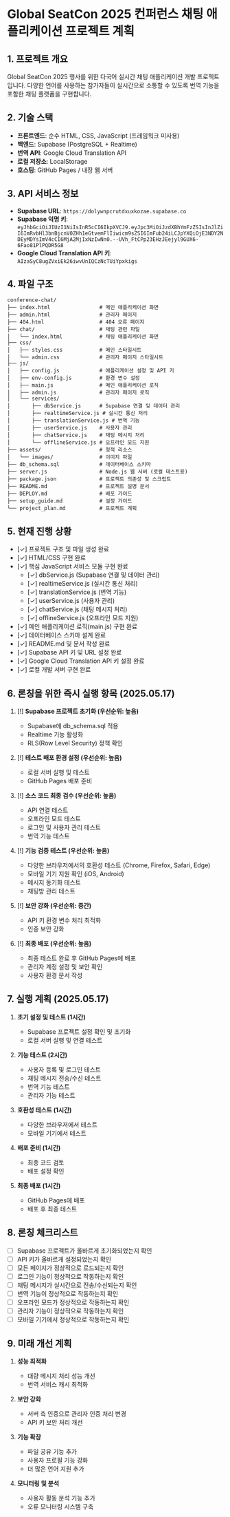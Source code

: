 # Global SeatCon 2025 컨퍼런스 채팅 애플리케이션 프로젝트 계획

## 1. 프로젝트 개요
Global SeatCon 2025 행사를 위한 다국어 실시간 채팅 애플리케이션 개발 프로젝트입니다. 다양한 언어를 사용하는 참가자들이 실시간으로 소통할 수 있도록 번역 기능을 포함한 채팅 플랫폼을 구현합니다.

## 2. 기술 스택
- **프론트엔드**: 순수 HTML, CSS, JavaScript (프레임워크 미사용)
- **백엔드**: Supabase (PostgreSQL + Realtime)
- **번역 API**: Google Cloud Translation API
- **로컬 저장소**: LocalStorage
- **호스팅**: GitHub Pages / 내장 웹 서버

## 3. API 서비스 정보
- **Supabase URL**: `https://dolywnpcrutdxuxkozae.supabase.co`
- **Supabase 익명 키**: `eyJhbGciOiJIUzI1NiIsInR5cCI6IkpXVCJ9.eyJpc3MiOiJzdXBhYmFzZSIsInJlZiI6ImRvbHl3bnBjcnV0ZHh1eGtvemFlIiwicm9sZSI6ImFub24iLCJpYXQiOjE3NDY2NDEyMDYsImV4cCI6MjA2MjIxNzIwNn0.--UVh_FtCPp23EHzJEejyl9GUX6-6Fao81PlPQDR5G8`
- **Google Cloud Translation API 키**: `AIzaSyC8ugZVxiEk26iwvUnIQCzNcTUiYpxkigs`

## 4. 파일 구조
```
conference-chat/
├── index.html                # 메인 애플리케이션 화면
├── admin.html                # 관리자 페이지
├── 404.html                  # 404 오류 페이지
├── chat/                     # 채팅 관련 파일
│   └── index.html            # 채팅 애플리케이션 화면
├── css/
│   ├── styles.css            # 메인 스타일시트
│   └── admin.css             # 관리자 페이지 스타일시트
├── js/
│   ├── config.js             # 애플리케이션 설정 및 API 키
│   ├── env-config.js         # 환경 변수 설정
│   ├── main.js               # 메인 애플리케이션 로직
│   ├── admin.js              # 관리자 페이지 로직
│   └── services/
│       ├── dbService.js      # Supabase 연결 및 데이터 관리
│       ├── realtimeService.js # 실시간 통신 처리
│       ├── translationService.js # 번역 기능
│       ├── userService.js    # 사용자 관리 
│       ├── chatService.js    # 채팅 메시지 처리
│       └── offlineService.js # 오프라인 모드 지원
├── assets/                   # 정적 리소스
│   └── images/               # 이미지 파일
├── db_schema.sql             # 데이터베이스 스키마
├── server.js                 # Node.js 웹 서버 (로컬 테스트용)
├── package.json              # 프로젝트 의존성 및 스크립트
├── README.md                 # 프로젝트 설명 문서
├── DEPLOY.md                 # 배포 가이드
├── setup_guide.md            # 설정 가이드
└── project_plan.md           # 프로젝트 계획
```

## 5. 현재 진행 상황
- [✓] 프로젝트 구조 및 파일 생성 완료
- [✓] HTML/CSS 구현 완료
- [✓] 핵심 JavaScript 서비스 모듈 구현 완료
  - [✓] dbService.js (Supabase 연결 및 데이터 관리)
  - [✓] realtimeService.js (실시간 통신 처리)
  - [✓] translationService.js (번역 기능)
  - [✓] userService.js (사용자 관리)
  - [✓] chatService.js (채팅 메시지 처리)
  - [✓] offlineService.js (오프라인 모드 지원)
- [✓] 메인 애플리케이션 로직(main.js) 구현 완료
- [✓] 데이터베이스 스키마 설계 완료
- [✓] README.md 및 문서 작성 완료
- [✓] Supabase API 키 및 URL 설정 완료
- [✓] Google Cloud Translation API 키 설정 완료
- [✓] 로컬 개발 서버 구현 완료

## 6. 론칭을 위한 즉시 실행 항목 (2025.05.17)
1. [!] **Supabase 프로젝트 초기화 (우선순위: 높음)**
   - Supabase에 db_schema.sql 적용
   - Realtime 기능 활성화
   - RLS(Row Level Security) 정책 확인

2. [!] **테스트 배포 환경 설정 (우선순위: 높음)**
   - 로컬 서버 실행 및 테스트
   - GitHub Pages 배포 준비

3. [!] **소스 코드 최종 검수 (우선순위: 높음)**
   - API 연결 테스트
   - 오프라인 모드 테스트
   - 로그인 및 사용자 관리 테스트
   - 번역 기능 테스트

4. [!] **기능 검증 테스트 (우선순위: 높음)**
   - 다양한 브라우저에서의 호환성 테스트 (Chrome, Firefox, Safari, Edge)
   - 모바일 기기 지원 확인 (iOS, Android)
   - 메시지 동기화 테스트
   - 채팅방 관리 테스트

5. [!] **보안 강화 (우선순위: 중간)**
   - API 키 환경 변수 처리 최적화
   - 인증 보안 강화

6. [!] **최종 배포 (우선순위: 높음)**
   - 최종 테스트 완료 후 GitHub Pages에 배포
   - 관리자 계정 설정 및 보안 확인
   - 사용자 환경 문서 작성

## 7. 실행 계획 (2025.05.17)
1. **초기 설정 및 테스트 (1시간)**
   - Supabase 프로젝트 설정 확인 및 초기화
   - 로컬 서버 실행 및 연결 테스트

2. **기능 테스트 (2시간)**
   - 사용자 등록 및 로그인 테스트
   - 채팅 메시지 전송/수신 테스트
   - 번역 기능 테스트
   - 관리자 기능 테스트

3. **호환성 테스트 (1시간)**
   - 다양한 브라우저에서 테스트
   - 모바일 기기에서 테스트

4. **배포 준비 (1시간)**
   - 최종 코드 검토
   - 배포 설정 확인

5. **최종 배포 (1시간)**
   - GitHub Pages에 배포
   - 배포 후 최종 테스트

## 8. 론칭 체크리스트
- [ ] Supabase 프로젝트가 올바르게 초기화되었는지 확인
- [ ] API 키가 올바르게 설정되었는지 확인
- [ ] 모든 페이지가 정상적으로 로드되는지 확인
- [ ] 로그인 기능이 정상적으로 작동하는지 확인
- [ ] 채팅 메시지가 실시간으로 전송/수신되는지 확인
- [ ] 번역 기능이 정상적으로 작동하는지 확인
- [ ] 오프라인 모드가 정상적으로 작동하는지 확인
- [ ] 관리자 기능이 정상적으로 작동하는지 확인
- [ ] 모바일 기기에서 정상적으로 작동하는지 확인

## 9. 미래 개선 계획
1. **성능 최적화**
   - 대량 메시지 처리 성능 개선
   - 번역 서비스 캐시 최적화

2. **보안 강화**
   - 서버 측 인증으로 관리자 인증 처리 변경
   - API 키 보안 처리 개선

3. **기능 확장**
   - 파일 공유 기능 추가
   - 사용자 프로필 기능 강화
   - 더 많은 언어 지원 추가

4. **모니터링 및 분석**
   - 사용자 활동 분석 기능 추가
   - 오류 모니터링 시스템 구축
